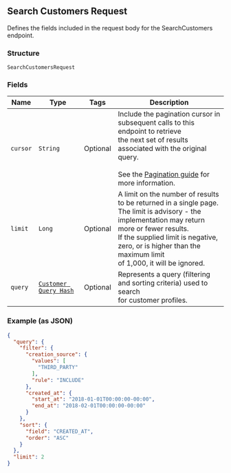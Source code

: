 ## Search Customers Request

Defines the fields included in the request body for the
SearchCustomers endpoint.

### Structure

`SearchCustomersRequest`

### Fields

| Name | Type | Tags | Description |
|  --- | --- | --- | --- |
| `cursor` | `String` | Optional | Include the pagination cursor in subsequent calls to this endpoint to retrieve<br>the next set of results associated with the original query.<br><br>See the [Pagination guide](https://developer.squareup.com/docs/working-with-apis/pagination) for more information. |
| `limit` | `Long` | Optional | A limit on the number of results to be returned in a single page.<br>The limit is advisory - the implementation may return more or fewer results.<br>If the supplied limit is negative, zero, or is higher than the maximum limit<br>of 1,000, it will be ignored. |
| `query` | [`Customer Query Hash`](/doc/models/customer-query.md) | Optional | Represents a query (filtering and sorting criteria) used to search<br>for customer profiles. |

### Example (as JSON)

```json
{
  "query": {
    "filter": {
      "creation_source": {
        "values": [
          "THIRD_PARTY"
        ],
        "rule": "INCLUDE"
      },
      "created_at": {
        "start_at": "2018-01-01T00:00:00-00:00",
        "end_at": "2018-02-01T00:00:00-00:00"
      }
    },
    "sort": {
      "field": "CREATED_AT",
      "order": "ASC"
    }
  },
  "limit": 2
}
```

